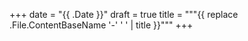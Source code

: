 +++
date = "{{ .Date }}"
draft = true
title = """{{ replace .File.ContentBaseName '-' ' ' | title }}"""
+++
